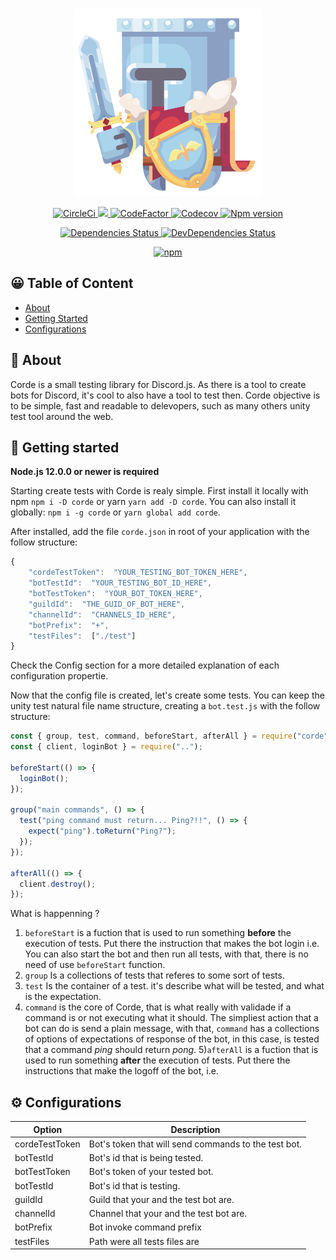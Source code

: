 <div align="center">
  <br />
  <p>
    <img width="300" height="300" src="./docs/logo.png" />
  </p>
  <p>
    <a href="https://circleci.com/gh/lucasgmagalhaes/corde">
      <img
        alt="CircleCi"
        src="https://img.shields.io/circleci/build/github/lucasgmagalhaes/corde?style=flat-square"
      />
    </a>
    <a
      href="https://app.fossa.com/projects/git%2Bgithub.com%2Flucasgmagalhaes%2Fcorde?ref=badge_shield"
      alt="FOSSA Status"
    >
      <img
        src="https://app.fossa.com/api/projects/git%2Bgithub.com%2Flucasgmagalhaes%2Fcorde.svg?type=shield"
      />
    </a>
    <a href="https://www.codefactor.io/repository/github/lucasgmagalhaes/corde">
      <img
        alt="CodeFactor"
        src="https://www.codefactor.io/repository/github/lucasgmagalhaes/corde/badge?style=flat-square&s=70989af6ce2fa5361a2fdd19db2224fa2820b89e"
      />
    </a>
    <a href="https://codecov.io/gh/lucasgmagalhaes/corde">
      <img
        alt="Codecov"
        src="https://img.shields.io/codecov/c/github/lucasgmagalhaes/corde?style=flat-square"
      />
    </a>
    <a href="https://www.npmjs.com/package/corde">
      <img alt="Npm version" src="https://img.shields.io/npm/v/corde?style=flat-square" />
    </a>
  </p>
  <p>
    <a href="https://david-dm.org/lucasgmagalhaes/corde">
      <img
        alt="Dependencies Status"
        src="https://david-dm.org/lucasgmagalhaes/corde/status.svg?style=flat-square"
      />
    </a>
    <a href="https://david-dm.org/lucasgmagalhaes/corde?type=dev">
      <img
        alt="DevDependencies Status"
        src="https://david-dm.org/lucasgmagalhaes/corde/dev-status.svg?style=flat-square"
      />
    </a>
  </p>
  <p>
    <a href="https://nodei.co/npm/corde/">
      <img alt="npm" src="https://img.shields.io/npm/dt/corde?style=flat-square"></a>
  </p>
</div>

## 😀 Table of Content

- [About](#-about)
- [Getting Started](#-getting-started)
- [Configurations](#%EF%B8%8F-configurations)

## 👀 About

Corde is a small testing library for Discord.js. As there is a tool to create bots for Discord, it's cool to also have a tool to test then. Corde objective is to be simple, fast and readable to delevopers, such as many others unity test tool around the web.

## 🚀 Getting started

**Node.js 12.0.0 or newer is required**

Starting create tests with Corde is realy simple. First install it locally with npm `npm i -D corde` or yarn `yarn add -D corde`. You can also install it globally: `npm i -g corde` or `yarn global add corde`.

After installed, add the file `corde.json` in root of your application with the follow structure:

```javascript
{
	"cordeTestToken":  "YOUR_TESTING_BOT_TOKEN_HERE",
	"botTestId":  "YOUR_TESTING_BOT_ID_HERE",
	"botTestToken":  "YOUR_BOT_TOKEN_HERE",
	"guildId":  "THE_GUID_OF_BOT_HERE",
	"channelId":  "CHANNELS_ID_HERE",
	"botPrefix":  "+",
	"testFiles":  ["./test"]
}
```

Check the Config section for a more detailed explanation of each configuration propertie.

Now that the config file is created, let's create some tests. You can keep the unity test natural file name structure, creating a `bot.test.js` with the follow structure:

```javascript
const { group, test, command, beforeStart, afterAll } = require("corde");
const { client, loginBot } = require("..");

beforeStart(() => {
  loginBot();
});

group("main commands", () => {
  test("ping command must return... Ping?!!", () => {
    expect("ping").toReturn("Ping?");
  });
});

afterAll(() => {
  client.destroy();
});
```

What is happenning ?

1. `beforeStart` is a fuction that is used to run something **before** the execution of tests. Put there the instruction that makes the bot login i.e. You can also start the bot and then run all tests, with that, there is no need of use `beforeStart` function.
2. `group` Is a collections of tests that referes to some sort of tests.
3. `test` Is the container of a test. it's describe what will be tested, and what is the expectation.
4. `command` is the core of Corde, that is what really with validade if a command is or not executing what it should. The simpliest action that a bot can do is send a plain message, with that, `command` has a collections of options of expectations of response of the bot, in this case, is tested that a command _ping_ should return _pong_. 5)`afterAll` is a fuction that is used to run something **after** the execution of tests. Put there the instructions that make the logoff of the bot, i.e.

## ⚙️ Configurations

| Option         | Description                                          |
| -------------- | ---------------------------------------------------- |
| cordeTestToken | Bot's token that will send commands to the test bot. |
| botTestId      | Bot's id that is being tested.                       |
| botTestToken   | Bot's token of your tested bot.                      |
| botTestId      | Bot's id that is testing.                            |
| guildId        | Guild that your and the test bot are.                |
| channelId      | Channel that your and the test bot are.              |
| botPrefix      | Bot invoke command prefix                            |
| testFiles      | Path were all tests files are                        |

